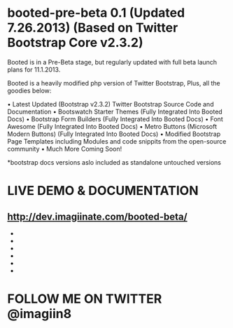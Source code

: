 booted-pre-beta 0.1 (Updated 7.26.2013) (Based on Twitter Bootstrap Core v2.3.2)
=================================

Booted is in a Pre-Beta stage, but regularly updated with full beta launch plans for 11.1.2013. 

Booted is a heavily modified php version of Twitter Bootstrap, Plus, all the goodies below:

• Latest Updated (Bootstrap v2.3.2) Twitter Bootstrap Source Code and Documentation 
• Bootswatch Starter Themes (Fully Integrated Into Booted Docs)
• Bootstrap Form Builders (Fully Integrated Into Booted Docs)
• Font Awesome (Fully Integrated Into Booted Docs)
• Metro Buttons (Microsoft Modern Buttons) (Fully Integrated Into Booted Docs)
• Modified Bootstrap Page Templates including Modules and code snippits from the open-source community
• Much More Coming Soon!

*bootstrap docs versions aslo included as standalone untouched versions


LIVE DEMO & DOCUMENTATION
=================================
http://dev.imagiinate.com/booted-beta/
-
-
-
-
-
-
-
FOLLOW ME ON TWITTER @imagiin8
=================================
